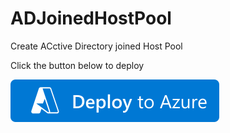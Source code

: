# ADJoinedHostPool
Create ACctive Directory joined Host Pool

Click the button below to deploy

[![Deploy To Azure](https://raw.githubusercontent.com/Azure/azure-quickstart-templates/master/1-CONTRIBUTION-GUIDE/images/deploytoazure.svg?sanitize=true)](https://portal.azure.com/#create/Microsoft.Template/uri/https://raw.githubusercontent.com/EGitDeveloper/ADJoinedHostPool/main/azuredeploy.json)
